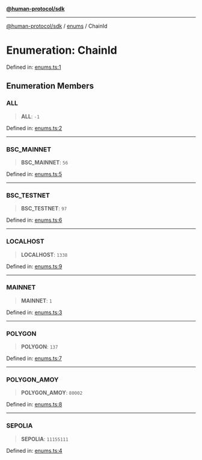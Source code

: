 [**@human-protocol/sdk**](../../README.md)

***

[@human-protocol/sdk](../../modules.md) / [enums](../README.md) / ChainId

# Enumeration: ChainId

Defined in: [enums.ts:1](https://github.com/humanprotocol/human-protocol/blob/d770e8f228f083f5eba0523ebbdff361b3188c3d/packages/sdk/typescript/human-protocol-sdk/src/enums.ts#L1)

## Enumeration Members

### ALL

> **ALL**: `-1`

Defined in: [enums.ts:2](https://github.com/humanprotocol/human-protocol/blob/d770e8f228f083f5eba0523ebbdff361b3188c3d/packages/sdk/typescript/human-protocol-sdk/src/enums.ts#L2)

***

### BSC\_MAINNET

> **BSC\_MAINNET**: `56`

Defined in: [enums.ts:5](https://github.com/humanprotocol/human-protocol/blob/d770e8f228f083f5eba0523ebbdff361b3188c3d/packages/sdk/typescript/human-protocol-sdk/src/enums.ts#L5)

***

### BSC\_TESTNET

> **BSC\_TESTNET**: `97`

Defined in: [enums.ts:6](https://github.com/humanprotocol/human-protocol/blob/d770e8f228f083f5eba0523ebbdff361b3188c3d/packages/sdk/typescript/human-protocol-sdk/src/enums.ts#L6)

***

### LOCALHOST

> **LOCALHOST**: `1338`

Defined in: [enums.ts:9](https://github.com/humanprotocol/human-protocol/blob/d770e8f228f083f5eba0523ebbdff361b3188c3d/packages/sdk/typescript/human-protocol-sdk/src/enums.ts#L9)

***

### MAINNET

> **MAINNET**: `1`

Defined in: [enums.ts:3](https://github.com/humanprotocol/human-protocol/blob/d770e8f228f083f5eba0523ebbdff361b3188c3d/packages/sdk/typescript/human-protocol-sdk/src/enums.ts#L3)

***

### POLYGON

> **POLYGON**: `137`

Defined in: [enums.ts:7](https://github.com/humanprotocol/human-protocol/blob/d770e8f228f083f5eba0523ebbdff361b3188c3d/packages/sdk/typescript/human-protocol-sdk/src/enums.ts#L7)

***

### POLYGON\_AMOY

> **POLYGON\_AMOY**: `80002`

Defined in: [enums.ts:8](https://github.com/humanprotocol/human-protocol/blob/d770e8f228f083f5eba0523ebbdff361b3188c3d/packages/sdk/typescript/human-protocol-sdk/src/enums.ts#L8)

***

### SEPOLIA

> **SEPOLIA**: `11155111`

Defined in: [enums.ts:4](https://github.com/humanprotocol/human-protocol/blob/d770e8f228f083f5eba0523ebbdff361b3188c3d/packages/sdk/typescript/human-protocol-sdk/src/enums.ts#L4)
